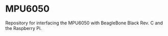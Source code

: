 # MPU6050
Repository for interfacing the MPU6050 with BeagleBone Black Rev. C and the Raspberry Pi.
